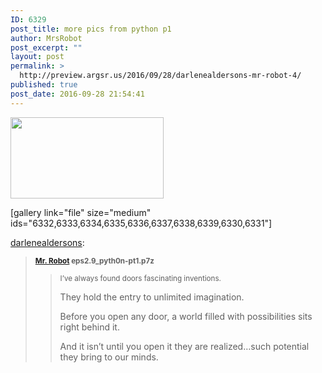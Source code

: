 ```yaml
---
ID: 6329
post_title: more pics from python p1
author: MrsRobot
post_excerpt: ""
layout: post
permalink: >
  http://preview.argsr.us/2016/09/28/darlenealdersons-mr-robot-4/
published: true
post_date: 2016-09-28 21:54:41
---
```

<img src="http://45.76.169.35/wp-content/uploads/ExternalLink_tumblr_odk7qnaKl81qiaxzfo9_250.gif" alt="" width="245" height="130" class="alignnone size-full wp-image-7784" />

[gallery link="file" size="medium" ids="6332,6333,6334,6335,6336,6337,6338,6339,6330,6331"]

<a class="tumblr_blog" href="http://darlenealdersons.tumblr.com/post/150457175374" target="_blank">darlenealdersons</a>:
<blockquote><b><small><a href="http://darlenealdersons.tumblr.com/tagged/minemrrobot" target="_blank">Mr. Robot</a> eps2.9_pyth0n-pt1.p7z</small></b>
<blockquote><small>I’ve always found doors fascinating inventions.</small>

They hold the entry to unlimited imagination.

Before you open any door, a world filled with possibilities sits right behind it.

And it isn’t until you open it they are realized…such potential they bring to our minds.</blockquote>
</blockquote>